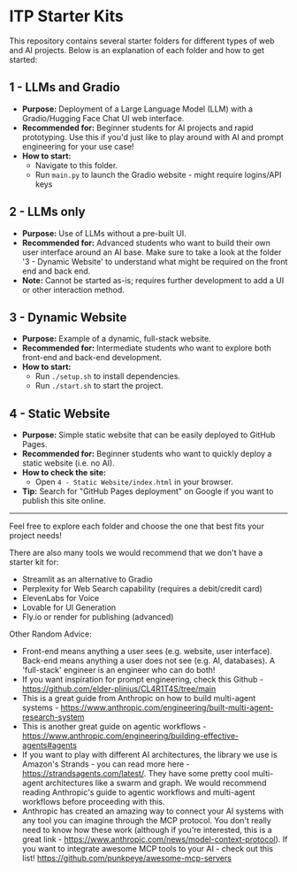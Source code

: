# ITP Starter Kits

This repository contains several starter folders for different types of web and AI projects. Below is an explanation of each folder and how to get started:

## 1 - LLMs and Gradio
- **Purpose:** Deployment of a Large Language Model (LLM) with a Gradio/Hugging Face Chat UI web interface.
- **Recommended for:** Beginner students for AI projects and rapid prototyping. Use this if you'd just like to play around with AI and prompt engineering for your use case!
- **How to start:**
  - Navigate to this folder.
  - Run `main.py` to launch the Gradio website - might require logins/API keys

## 2 - LLMs only
- **Purpose:** Use of LLMs without a pre-built UI.
- **Recommended for:** Advanced students who want to build their own user interface around an AI base. Make sure to take a look at the folder '3 - Dynamic Website' to understand what might be required on the front end and back end. 
- **Note:** Cannot be started as-is; requires further development to add a UI or other interaction method.

## 3 - Dynamic Website
- **Purpose:** Example of a dynamic, full-stack website.
- **Recommended for:** Intermediate students who want to explore both front-end and back-end development. 
- **How to start:**
  - Run `./setup.sh` to install dependencies.
  - Run `./start.sh` to start the project.

## 4 - Static Website
- **Purpose:** Simple static website that can be easily deployed to GitHub Pages.
- **Recommended for:** Beginner students who want to quickly deploy a static website (i.e. no AI).
- **How to check the site:**
  - Open `4 - Static Website/index.html` in your browser.
- **Tip:** Search for "GitHub Pages deployment" on Google if you want to publish this site online.

---

Feel free to explore each folder and choose the one that best fits your project needs! 

There are also many tools we would recommend that we don't have a starter kit for: 

- Streamlit as an alternative to Gradio
- Perplexity for Web Search capability (requires a debit/credit card)
- ElevenLabs for Voice
- Lovable for UI Generation
- Fly.io or render for publishing (advanced)

Other Random Advice: 

- Front-end means anything a user sees (e.g. website, user interface). Back-end means anything a user does not see (e.g. AI, databases). A 'full-stack' engineer is an engineer who can do both!
- If you want inspiration for prompt engineering, check this Github - https://github.com/elder-plinius/CL4R1T4S/tree/main
- This is a great guide from Anthropic on how to build multi-agent systems - https://www.anthropic.com/engineering/built-multi-agent-research-system
- This is another great guide on agentic workflows - https://www.anthropic.com/engineering/building-effective-agents#agents
- If you want to play with different AI architectures, the library we use is Amazon's Strands - you can read more here - https://strandsagents.com/latest/. They have some pretty cool multi-agent architectures like a swarm and graph. We would recommend reading Anthropic's guide to agentic workflows and multi-agent workflows before proceeding with this. 
- Anthropic has created an amazing way to connect your AI systems with any tool you can imagine through the MCP protocol. You don't really need to know how these work (although if you're interested, this is a great link - https://www.anthropic.com/news/model-context-protocol). If you want to integrate awesome MCP tools to your AI - check out this list! https://github.com/punkpeye/awesome-mcp-servers